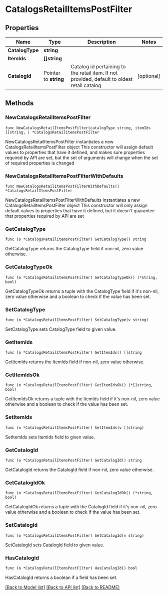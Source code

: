 # CatalogsRetailItemsPostFilter

## Properties

Name | Type | Description | Notes
------------ | ------------- | ------------- | -------------
**CatalogType** | **string** |  | 
**ItemIds** | **[]string** |  | 
**CatalogId** | Pointer to **string** | Catalog id pertaining to the retail item. If not provided, default to oldest retail catalog | [optional] 

## Methods

### NewCatalogsRetailItemsPostFilter

`func NewCatalogsRetailItemsPostFilter(catalogType string, itemIds []string, ) *CatalogsRetailItemsPostFilter`

NewCatalogsRetailItemsPostFilter instantiates a new CatalogsRetailItemsPostFilter object
This constructor will assign default values to properties that have it defined,
and makes sure properties required by API are set, but the set of arguments
will change when the set of required properties is changed

### NewCatalogsRetailItemsPostFilterWithDefaults

`func NewCatalogsRetailItemsPostFilterWithDefaults() *CatalogsRetailItemsPostFilter`

NewCatalogsRetailItemsPostFilterWithDefaults instantiates a new CatalogsRetailItemsPostFilter object
This constructor will only assign default values to properties that have it defined,
but it doesn't guarantee that properties required by API are set

### GetCatalogType

`func (o *CatalogsRetailItemsPostFilter) GetCatalogType() string`

GetCatalogType returns the CatalogType field if non-nil, zero value otherwise.

### GetCatalogTypeOk

`func (o *CatalogsRetailItemsPostFilter) GetCatalogTypeOk() (*string, bool)`

GetCatalogTypeOk returns a tuple with the CatalogType field if it's non-nil, zero value otherwise
and a boolean to check if the value has been set.

### SetCatalogType

`func (o *CatalogsRetailItemsPostFilter) SetCatalogType(v string)`

SetCatalogType sets CatalogType field to given value.


### GetItemIds

`func (o *CatalogsRetailItemsPostFilter) GetItemIds() []string`

GetItemIds returns the ItemIds field if non-nil, zero value otherwise.

### GetItemIdsOk

`func (o *CatalogsRetailItemsPostFilter) GetItemIdsOk() (*[]string, bool)`

GetItemIdsOk returns a tuple with the ItemIds field if it's non-nil, zero value otherwise
and a boolean to check if the value has been set.

### SetItemIds

`func (o *CatalogsRetailItemsPostFilter) SetItemIds(v []string)`

SetItemIds sets ItemIds field to given value.


### GetCatalogId

`func (o *CatalogsRetailItemsPostFilter) GetCatalogId() string`

GetCatalogId returns the CatalogId field if non-nil, zero value otherwise.

### GetCatalogIdOk

`func (o *CatalogsRetailItemsPostFilter) GetCatalogIdOk() (*string, bool)`

GetCatalogIdOk returns a tuple with the CatalogId field if it's non-nil, zero value otherwise
and a boolean to check if the value has been set.

### SetCatalogId

`func (o *CatalogsRetailItemsPostFilter) SetCatalogId(v string)`

SetCatalogId sets CatalogId field to given value.

### HasCatalogId

`func (o *CatalogsRetailItemsPostFilter) HasCatalogId() bool`

HasCatalogId returns a boolean if a field has been set.


[[Back to Model list]](../README.md#documentation-for-models) [[Back to API list]](../README.md#documentation-for-api-endpoints) [[Back to README]](../README.md)


